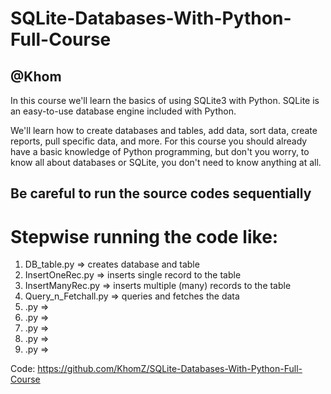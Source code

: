 # SQLite-Databases-With-Python-Full-Course
## @Khom
In this course we'll learn the basics of using SQLite3 with Python. SQLite is an easy-to-use database engine included with Python.

We'll learn how to create databases and tables, add data, sort data, create reports, pull specific data, and more. 
For this course you should already have a basic knowledge of Python programming, but don't you worry, to know all about databases or SQLite, you don't need to know anything at all.


## Be careful to run the source codes sequentially 
# Stepwise running the code like:
1. DB_table.py  => creates database and table
2. InsertOneRec.py  => inserts single record to the table
3. InsertManyRec.py  => inserts multiple (many) records to the table
4. Query_n_Fetchall.py  => queries and fetches the data
5. .py  => 
6. .py  => 
7. .py  => 
8. .py  => 
9. .py  => 



Code: https://github.com/KhomZ/SQLite-Databases-With-Python-Full-Course
